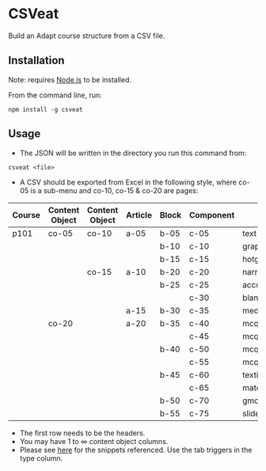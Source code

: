 # CSVeat

Build an Adapt course structure from a CSV file.

## Installation

Note: requires [Node.js](http://nodejs.org) to be installed.

From the command line, run:
```
npm install -g csveat
```

## Usage

* The JSON will be written in the directory you run this command from:
```
csveat <file>
```

* A CSV should be exported from Excel in the following style, where co-05 is a sub-menu and co-10, co-15 & co-20 are pages:

 Course | Content Object | Content Object | Article | Block | Component | Type
 ------ | -------------- | -------------- | ------- | ----- | --------- | ----
 p101   | co-05          | co-10          | a-05    | b-05  | c-05      | text
        |                |                |         | b-10  | c-10      | graphic
        |                |                |         | b-15  | c-15      | hotgraphic
        |                | co-15          | a-10    | b-20  | c-20      | narrative
        |                |                |         | b-25  | c-25      | accordion
        |                |                |         |       | c-30      | blank
        |                |                | a-15    | b-30  | c-35      | media
        | co-20          |                | a-20    | b-35  | c-40      | mcqsingle
        |                |                |         |       | c-45      | mcqmultiple2
        |                |                |         | b-40  | c-50      | mcqmultiple
        |                |                |         |       | c-55      | mcqindividual
        |                |                |         | b-45  | c-60      | textinput
        |                |                |         |       | c-65      | matching
        |                |                |         | b-50  | c-70      | gmcq
        |                |                |         | b-55  | c-75      | slider
* The first row needs to be the headers.
* You may have 1 to ∞ content object columns.
* Please see [here](https://github.com/tomgreenfield/AdaptHelper/tree/master/Snippets) for the snippets referenced. Use the tab triggers in the type column.